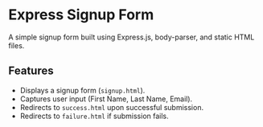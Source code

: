 # Express Signup Form

A simple signup form built using Express.js, body-parser, and static HTML files.

## Features
- Displays a signup form (`signup.html`).
- Captures user input (First Name, Last Name, Email).
- Redirects to `success.html` upon successful submission.
- Redirects to `failure.html` if submission fails.